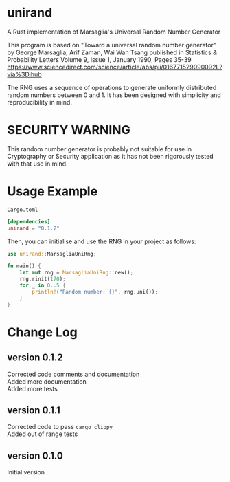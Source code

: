 # unirand
A Rust implementation of Marsaglia's Universal Random Number Generator

This program is based on "Toward a universal random number generator" 
by George Marsaglia, Arif Zaman, Wai Wan Tsang 
published in Statistics & Probability Letters Volume 9, Issue 1, January 1990, Pages 35-39
https://www.sciencedirect.com/science/article/abs/pii/016771529090092L?via%3Dihub

The RNG uses a sequence of operations to generate uniformly distributed
random numbers between 0 and 1. It has been designed with simplicity and 
reproducibility in mind.

# SECURITY WARNING
This random number generator is probably not suitable for use in Cryptography or Security 
application as it has not been rigorously tested with that use in mind.

# Usage Example
`Cargo.toml`  
```toml
[dependencies]
unirand = "0.1.2"
```

Then, you can initialise and use the RNG in your project as follows:

```rust
use unirand::MarsagliaUniRng;

fn main() {
    let mut rng = MarsagliaUniRng::new();
    rng.rinit(170);
    for _ in 0..5 {
        println!("Random number: {}", rng.uni());
    }
}
```

# Change Log
## version 0.1.2
Corrected code comments and documentation  
Added more documentation  
Added more tests  

## version 0.1.1
Corrected code to pass `cargo clippy`  
Added out of range tests  

## version 0.1.0
Initial version
